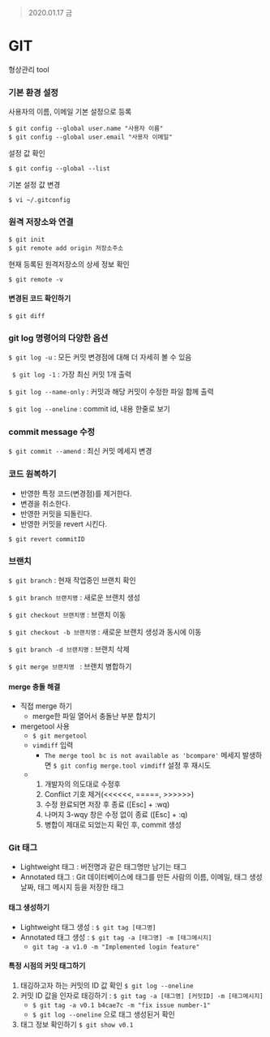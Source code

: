 > 2020.01.17 금

# GIT

형상관리 tool



### 기본 환경 설정

사용자의 이름, 이메일 기본 설정으로 등록

```
$ git config --global user.name "사용자 이름"
$ git config --global user.email "사용자 이메일"
```

설정 값 확인

```
$ git config --global --list
```

기본 설정 값 변경

```
$ vi ~/.gitconfig
```

### 원격 저장소와 연결

```
$ git init
$ git remote add origin 저장소주소
```

현재 등록된 원격저장소의 상세 정보 확인

```
$ git remote -v
```

#### 변경된 코드 확인하기

`$ git diff`

### git log 명령어의 다양한 옵션

`$ git log -u` : 모든 커밋 변경점에 대해 더 자세히 볼 수 있음

` $ git log -1` : 가장 최신 커밋 1개 출력

`$ git log --name-only` : 커밋과 해당 커밋이 수정한 파일 함께 출력

`$ git log --oneline` : commit id, 내용 한줄로 보기

### commit message 수정

`$ git commit --amend` : 최신 커밋 메세지 변경

### 코드 원복하기

- 반영한 특정 코드(변경점)를 제거한다.
- 변경을 취소한다.
- 반영한 커밋을 되돌린다.
- 반영한 커밋을 revert 시킨다.

`$ git revert commitID `

### 브랜치

`$ git branch` : 현재 작업중인 브랜치 확인

`$ git branch 브랜치명` : 새로운 브랜치 생성 

`$ git checkout 브랜치명` : 브랜치 이동

`$ git checkout -b 브랜치명` : 새로운 브랜치 생성과 동시에 이동

`$ git branch -d 브랜치명` : 브랜치 삭제

`$ git merge 브랜치명 ` : 브랜치 병합하기

#### merge 충돌 해결

- 직접 merge 하기 
  - merge한 파일 열어서 충돌난 부분 합치기
- mergetool 사용
  - `$ git mergetool` 
  - `vimdiff` 입력
    - `The merge tool bc is not available as 'bcompare'` 메세지 발생하면 `$ git config merge.tool vimdiff` 설정 후 재시도
  - 1. 개발자의 의도대로 수정후
    2. Conflict 기호 제거(<<<<<<, =====, >>>>>>)
    3. 수정 완료되면 저장 후 종료 ([Esc] + :wq)
    4. 나머지 3-wqy 창은 수정 없이 종료 ([Esc] + :q) 
    5. 병합이 제대로 되었는지 확인 후, commit 생성

### Git 태그

- Lightweight 태그 : 버전명과 같은 태그명만 남기는 태그
- Annotated 태그 : Git 데이터베이스에 태그를 만든 사람의 이름, 이메일, 태그 생성 날짜, 태그 메시지 등을 저장한 태그

#### 태그 생성하기

- Lightweight 태그 생성 : `$ git tag [태그명]`
- Annotated 태그 생성 : `$ git tag -a [태그명] -m [태그메시지]`
  - `git tag -a v1.0 -m "Implemented login feature"`

#### 특정 시점의 커밋 태그하기

1. 태깅하고자 하는 커밋의 ID 값 확인 `$ git log --oneline `
2. 커밋 ID 값을 인자로 태깅하기 : `$ git tag -a [태그명] [커밋ID] -m [태그메시지]`
   - `$ git tag -a v0.1 b4cae7c -m "fix issue number-1"`
   - `$ git log --oneline` 으로 태그 생성된거 확인
3. 태그 정보 확인하기 `$ git show v0.1`

